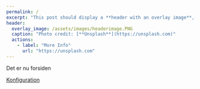 ```yaml
---
permalink: /
excerpt: "This post should display a **header with an overlay image**, if the theme supports it."
header:
  overlay_image: /assets/images/headerimage.PNG
  caption: "Photo credit: [**Unsplash**](https://unsplash.com)"
  actions:
    - label: "More Info"
      url: "https://unsplash.com"
---
```

Det er nu forsiden

[Konfiguration](konfiguration)

